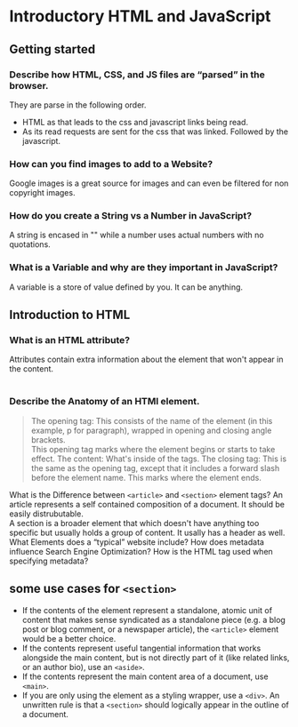 # Introductory HTML and JavaScript

## Getting started

### Describe how HTML, CSS, and JS files are “parsed” in the browser.  

They are parse in the following order.  
- HTML as that leads to the css and javascript links being read.  
- As its read requests are sent for the css that was linked. Followed by the javascript.  

### How can you find images to add to a Website?  
Google images is a great source for images and can even be filtered for non copyright images.  

### How do you create a String vs a Number in JavaScript?  
A string is encased in "" while a number uses actual numbers with no quotations.  

### What is a Variable and why are they important in JavaScript?  
A variable is a store of value defined by you. It can be anything.  

## Introduction to HTML  

### What is an HTML attribute?  
Attributes contain extra information about the element that won't appear in the content.  
<br>
### Describe the Anatomy of an HTMl element.  
>The opening tag: This consists of the name of the element (in this example, p for paragraph), wrapped in opening and closing angle brackets.  
>This opening tag marks where the element begins or starts to take effect.
>The content: What's inside of the tags.
>The closing tag: This is the same as the opening tag, except that it includes a forward slash before the element name. This marks where the element ends.  

What is the Difference between `<article>` and `<section>` element tags?
An article represents a self contained composition of a document. It should be easily distrubutable.  
A section is a broader element that which doesn't have anything too specific but usually holds a group of content. It usally has a header as well.
What Elements does a “typical” website include?
How does metadata influence Search Engine Optimization?
How is the <meta> HTML tag used when specifying metadata?


## some use cases for `<section>`  
- If the contents of the element represent a standalone, atomic unit of content that makes sense syndicated as a standalone piece (e.g. a blog post or blog comment, or a newspaper article), the `<article>` element would be a better choice.
- If the contents represent useful tangential information that works alongside the main content, but is not directly part of it (like related links, or an author bio), use an `<aside>`.
- If the contents represent the main content area of a document, use `<main>`.
- If you are only using the element as a styling wrapper, use a `<div>`. An unwritten rule is that a `<section>` should logically appear in the outline of a document.
